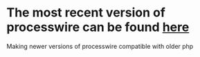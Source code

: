 # The most recent version of processwire can be found [here](https://github.com/ryancramerdesign/ProcessWire)

Making newer versions of processwire compatible with older php
